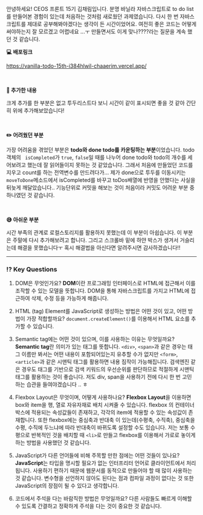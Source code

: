 안녕하세요! CEOS 프론트 15기 김채림입니다. 분명 바닐라 자바스크립트로 to do list를 만들어본 경험이 있는데 처음하는 것처럼 새로웠던 과제였습니다. 다시 한 번 자바스크립트를 제대로 공부해봐야겠다는 생각이 든 시간이었어요. 여전히 좋은 코드는 어떻게 써야하는지 잘 모르겠고 어렵네요 ...ㅜ 만들면서도 이게 맞나????라는 질문을 계속 했던 것 같습니다.

**💻 배포링크**

 https://vanilla-todo-15th-i384hlwil-chaaerim.vercel.app/

<br>

**📗 추가한 내용**

크게 추가를 한 부분은 없고 투두리스트다 보니 시간이 같이 표시되면 좋을 것 같아 간단히 위에 추가해보았습니다!

<br>

**✏️ 어려웠던 부분**

가장 어려움을 겪었던 부분은 **todo와 done todo를 카운팅하는 부분**이었습니다. todo 객체의 ` isCompleted`가 `true`, `false`일 때를 나누어 done todo와 todo의 개수를 세어보려고 했는데 잘 읽어들이지 못하는 것 같았습니다. 그래서 처음에 만들었던 코드를 지우고 count를 하는 전역변수를 만드려다가... 제가 done으로 투두를 이동시키는 `moveToDone`메소드에서 isCompleted를 바꾸고 toDos배열에 반영을 안했다는 사실을 뒤늦게 깨달았습니다.. 
기능단위로 커밋을 해보는 것이 처음이라 커밋도 어려운 부분 중 하나였던 것 같습니다. 

<br>

**😅 아쉬운 부분**

시간 부족의 관계로 로컬스토리지를 활용하지 못했는데 이 부분이 아쉽습니다. 이 부분은 주말에 다시 추가해보려고 합니다. 그리고 스크롤바 밑에 하얀 박스가 생겨서 거슬리는데 해결을 못했습니다ㅜ 혹시 해결법을 아신다면 알려주시면 감사하겠습니다!!

---
### ⁉️ Key Questions
1. DOM은 무엇인가요?
**DOM**이란 프로그래밍 인터페이스로 HTML에 접근해서 이를 조작할 수 있는 모델을 뜻합니다. DOM을 통해 자바스크립트를 가지고 HTML에 접근하여 삭제, 수정 등을 가능하게 해줍니다. 

2. HTML (tag) Element를 JavaScript로 생성하는 방법은 어떤 것이 있고, 어떤 방법이 가장 적합할까요?
`document.createElement()`를 이용해서 HTML 요소를 추가할 수 있습니다. 

3. Semantic tag에는 어떤 것이 있으며, 이를 사용하는 이유는 무엇일까요?
**Semantic tag**란 의미가 있는 태그를 뜻합니다. `<div>`, `<span>`과 같은 경우는 태그 이름만 봐서는 어떤 내용이 포함되어있는지 유추할 수가 없지만 `<form>`, `<article>`과 같은 시맨틱 태그를 활용하면 내용 짐작이 가능해집니다. 
검색엔진 같은 경우도 태그를 기반으로 검색 키워드의 우선순위를 판단하므로 적절하게 시맨틱 태그를 활용하는 것이 좋습니다. 
저도 div, span을 사용하기 전에 다시 한 번 고민하는 습관을 들여야겠습니다 .. ㅎ

4. Flexbox Layout은 무엇이며, 어떻게 사용하나요?
**Flexbox Layout**을 이용하면 box와 item을 행, 열로 자유자재로 배치 시켜줄 수 있습니다. flexbox 의 컨테이너 박스에 적용되는 속성값들이 존재하고, 각각의 item에 적용할 수 있는 속성값이 존재합니다. 또한 flexbox에는 중심축과 반대축 이 있는데(수평축, 수직축), 중심축을 수평, 수직에 두느냐에 따라 반대축이 바뀌도록 설정할 수도 있습니다. 
저는 보통 수평으로 반복적인 것을 배치할 때 `<li>`로 만들고 flexbox를 이용해서 가로로 놓이게 하는 방법을 사용했던 것 같습니다.

5. JavaScript가 다른 언어들에 비해 주목할 만한 점에는 어떤 것들이 있나요?
**JavaScript**는 타입을 명시할 필요가 없는 인터프리터 언어로 클라이언트에서 처리됩니다. 사용하기 편하기 때문에 웹문서를 동적으로 만들어야 할 때 많이 사용하는 것 같습니다. 변수형을 선언하지 않아도 된다는 점과 컴파일 과정이 없다는 것 또한 JavaScript의 장점이 될 수 있다고 생각합니다. 

6. 코드에서 주석을 다는 바람직한 방법은 무엇일까요?
다른 사람들도 빠르게 이해할 수 있도록 간결하고 정확하게 주석을 다는 것이 중요한 것 같습니다.


